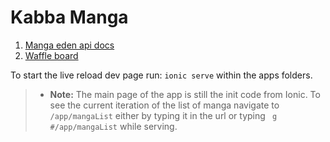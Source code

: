 Kabba Manga
============
1. [Manga eden api docs](https://www.mangaeden.com/api/)
2. [Waffle board](https://waffle.io/thestuckster/KabbaManga)

To start the live reload dev page run: `ionic serve` within the apps folders.

>- **Note:** The main page of the app is still the init code from Ionic. To see the current iteration of the list of manga navigate to `/app/mangaList` either by typing it in the url or typing ` g #/app/mangaList` while serving.
